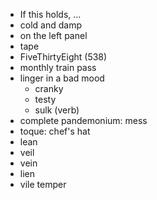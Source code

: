 * If this holds, ...
* cold and damp
* on the left panel
* tape
* FiveThirtyEight (538)
* monthly train pass
* linger in a bad mood
  * cranky
  * testy
  * sulk (verb)
* complete pandemonium: mess
* toque: chef's hat
* lean
* veil
* vein
* lien
* vile temper
